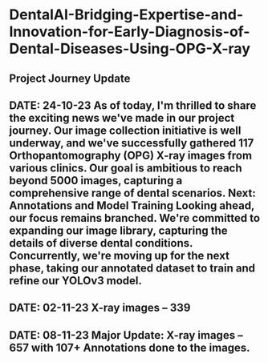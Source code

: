 # DentalAI-Bridging-Expertise-and-Innovation-for-Early-Diagnosis-of-Dental-Diseases-Using-OPG-X-ray

**Project Journey Update**
---------------------------
**DATE: 24-10-23**
As of today, I'm thrilled to share the exciting news we've made in our project journey. Our image collection initiative is well underway, and we've successfully gathered 117 Orthopantomography (OPG) X-ray images from various clinics. Our goal is ambitious to reach beyond 5000 images, capturing a comprehensive range of dental scenarios. 
**Next:** Annotations and Model Training Looking ahead, our focus remains branched. We're committed to expanding our image library, capturing the details of diverse dental conditions. Concurrently, we're moving up for the next phase, taking our annotated dataset to train and refine our YOLOv3 model.
---------------------
**DATE:** 02-11-23
X-ray images – 339
---------------------
**DATE:** 08-11-23
Major Update: X-ray images – 657 with 107+ Annotations done to the images.
-------------------

